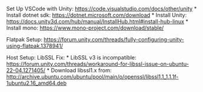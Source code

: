 Set Up VSCode with Unity: https://code.visualstudio.com/docs/other/unity
	* Install dotnet sdk: https://dotnet.microsoft.com/download
	* Install Unity: https://docs.unity3d.com/hub/manual/InstallHub.html#install-hub-linux
	* Install mono: https://www.mono-project.com/download/stable/

Flatpak Setup: https://forum.unity.com/threads/fully-configuring-unity-using-flatpak.1378941/

Host Setup:
	LibSSL Fix:
	    * LibSSL v3 is incompatible: https://forum.unity.com/threads/workaround-for-libssl-issue-on-ubuntu-22-04.1271405/
	    * Download libssl1.x from: http://archive.ubuntu.com/ubuntu/pool/main/o/openssl/libssl1.1_1.1.1f-1ubuntu2.16_amd64.deb
